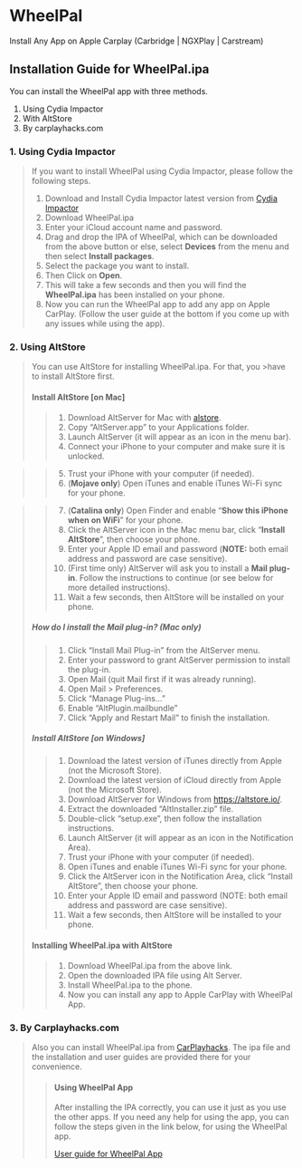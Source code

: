 # WheelPal

Install Any App on Apple Carplay (Carbridge | NGXPlay | Carstream)

## Installation Guide for WheelPal.ipa

You can install the WheelPal app with three methods.

1. Using Cydia Impactor
2. With AltStore
3. By carplayhacks.com

### 1. Using Cydia Impactor

> If you want to install WheelPal using Cydia Impactor, please follow the following steps.
>
> 1.  Download and Install Cydia Impactor latest version from [Cydia
>     Impactor](http://www.cydiaimpactor.com)
> 2.  Download WheelPal.ipa
> 3.  Enter your iCloud account name and password.
> 4.  Drag and drop the IPA of WheelPal, which can be downloaded from
>     the above button or else, select **Devices** from the menu and then select **Install packages**.
> 5.  Select the package you want to install.
> 6.  Then Click on **Open**.
> 7.  This will take a few seconds and then you will find the
>     **WheelPal.ipa** has been installed on your phone.
> 8.  Now you can run the WheelPal app to add any app on Apple
>     CarPlay. (Follow the user guide at the bottom if you come up
>     with any issues while using the app).

### 2. Using AltStore

> You can use AltStore for installing WheelPal.ipa. For that, you >have to install AltStore first.
>
> #### Install AltStore [on Mac]
>
> > 1.  Download AltServer for Mac with [alstore](https://altstore.io/).
> > 2.  Copy “AltServer.app” to your Applications folder.
> > 3.  Launch AltServer (it will appear as an icon in the menu bar).
> > 4.  Connect your iPhone to your computer and make sure it is unlocked.

> > 5.  Trust your iPhone with your computer (if needed).
> > 6.  (**Mojave only**) Open iTunes and enable iTunes Wi-Fi sync for your phone.

> > 7.  (**Catalina only**) Open Finder and enable “**Show this iPhone when on WiFi**” for your phone.
> > 8.  Click the AltServer icon in the Mac menu bar, click “**Install AltStore**”, then choose your phone.
> > 9.  Enter your Apple ID email and password (**NOTE:** both email address and password are case sensitive).
> > 10. (First time only) AltServer will ask you to install a **Mail plug-in**. Follow the instructions to continue (or see below for more detailed instructions).
> > 11. Wait a few seconds, then AltStore will be installed on your phone.
>
> ##### How do I install the Mail plug-in? (Mac only)
>
> > 1. Click “Install Mail Plug-in” from the AltServer menu.
> > 2. Enter your password to grant AltServer permission to install the plug-in.
> > 3. Open Mail (quit Mail first if it was already running).
> > 4. Open Mail > Preferences.
> > 5. Click “Manage Plug-ins...”
> > 6. Enable “AltPlugin.mailbundle”
> > 7. Click “Apply and Restart Mail” to finish the installation.
>
> ##### Install AltStore [on Windows]
>
> > 1. Download the latest version of iTunes directly from Apple (not the Microsoft Store).
> > 2. Download the latest version of iCloud directly from Apple (not the Microsoft Store).
> > 3. Download AltServer for Windows from https://altstore.io/.
> > 4. Extract the downloaded “AltInstaller.zip” file.
> > 5. Double-click “setup.exe”, then follow the installation instructions.
> > 6. Launch AltServer (it will appear as an icon in the Notification Area).
> > 7. Trust your iPhone with your computer (if needed).
> > 8. Open iTunes and enable iTunes Wi-Fi sync for your phone.
> > 9. Click the AltServer icon in the Notification Area, click “Install AltStore”, then choose your phone.
> > 10. Enter your Apple ID email and password (NOTE: both email address and password are case sensitive).
> > 11. Wait a few seconds, then AltStore will be installed to your phone.
>
> #### Installing WheelPal.ipa with AltStore
>
> > 1. Download WheelPal.ipa from the above link.
> > 2. Open the downloaded IPA file using Alt Server.
> > 3. Install WheelPal.ipa to the phone.
> > 4. Now you can install any app to Apple CarPlay with WheelPal App.

### 3. By Carplayhacks.com

> Also you can install WheelPal.ipa from [CarPlayhacks](CarPlayhacks.com). The ipa file and the installation and user guides are provided there for your convenience.
>
> > #### Using WheelPal App
> >
> > After installing the IPA correctly, you can use it just as you use the other apps. If you need any help
> > for using the app, you can follow the steps given in the link below, for using the WheelPal app.
> >
> > [User guide for WheelPal App](https://carplayhacks.com/install-wheelpal/)

